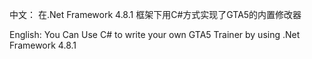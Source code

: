 中文：
在.Net Framework 4.8.1 框架下用C#方式实现了GTA5的内置修改器

English:
You Can Use C# to write your own GTA5 Trainer by using .Net Framework 4.8.1
